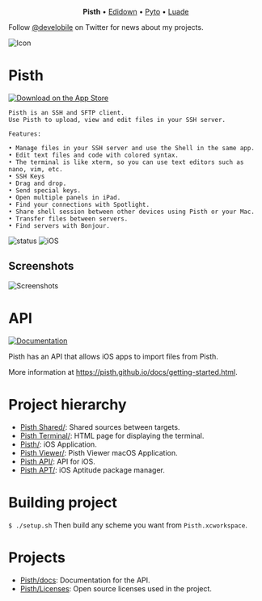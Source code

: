 <p align="center">
  <b>Pisth</b> &bull;
  <a href="https://github.com/ColdGrub1384/Edidown">Edidown</a> &bull;
  <a href="https://github.com/ColdGrub1384/Pyto">Pyto</a> &bull;
  <a href="https://github.com/ColdGrub1384/Luade">Luade</a>
</p>

Follow [@develobile](https://twitter.com/develobile) on Twitter for news about my projects.

![Icon](https://raw.githubusercontent.com/ColdGrub1384/Pisth/master/Pisth/Assets.xcassets/AppIcon.appiconset/Icon-App-60x60%402x.png)

# Pisth

[![Download on the App Store](https://pisth.github.io/appstorebadge.svg)](https://itunes.apple.com/us/app/pisth/id1331070425?ls=1&mt=8)


```
Pisth is an SSH and SFTP client.
Use Pisth to upload, view and edit files in your SSH server.

Features:

• Manage files in your SSH server and use the Shell in the same app.
• Edit text files and code with colored syntax.
• The terminal is like xterm, so you can use text editors such as nano, vim, etc. 
• SSH Keys
• Drag and drop.
• Send special keys.
• Open multiple panels in iPad.
• Find your connections with Spotlight.
• Share shell session between other devices using Pisth or your Mac.
• Transfer files between servers.
• Find servers with Bonjour.
```

![status](https://img.shields.io/badge/status-stable-green.svg)
![iOS](https://img.shields.io/badge/iOS-10.0%2B-green.svg)

## Screenshots
![Screenshots](https://pisth.github.io/ios/screenshots.png)

# API

[![Documentation](https://pisth.github.io/docs/badge.svg)](https://pisth.github.io/docs)

Pisth has an API that allows iOS apps to import files from Pisth.

More information at https://pisth.github.io/docs/getting-started.html.

# Project hierarchy

- [Pisth Shared/](Pisth%20Shared/): Shared sources between targets.
- [Pisth Terminal/](Pisth%20Terminal/): HTML page for displaying the terminal.
- [Pisth/](Pisth): iOS Application.
- [Pisth Viewer/](Pisth%20Viewer/): Pisth Viewer macOS Application.
- [Pisth API/](Pisth%20API/): API for iOS.
- [Pisth APT/](Pisth%20APT/): iOS Aptitude package manager.

# Building project

`$ ./setup.sh`
Then build any scheme you want from `Pisth.xcworkspace`.

# Projects

- [Pisth/docs](https://github.com/Pisth/docs): Documentation for the API.
- [Pisth/Licenses](https://github.com/Pisth/Licenses): Open source licenses used in the project.
